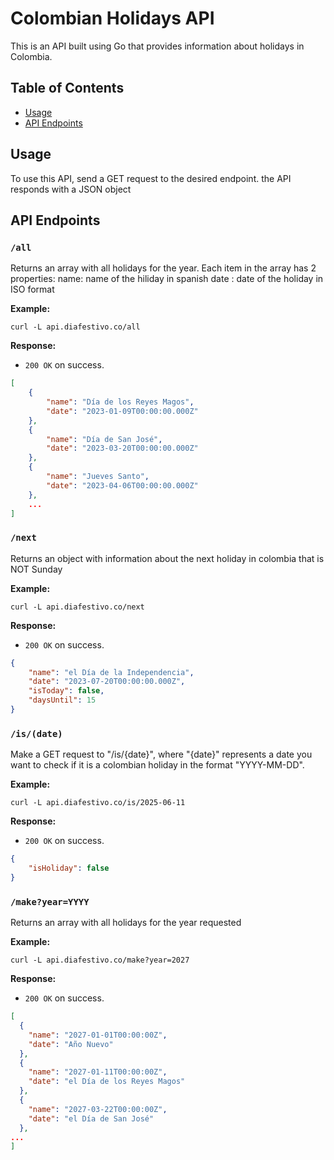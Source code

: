 # Colombian Holidays API

This is an API built using Go that provides information about holidays in Colombia.

## Table of Contents

- [Usage](#usage)
- [API Endpoints](#api-endpoints)

## Usage

To use this API, send a GET request to the desired endpoint. the API responds with a JSON object

## API Endpoints

### `/all`

Returns an array with all holidays for the year.
Each item in the array has 2 properties:
name: name of the hiliday in spanish
date : date of the holiday in ISO format

**Example:**

`curl -L api.diafestivo.co/all`

**Response:**

- `200 OK` on success.

```json
[
	{
		"name": "Día de los Reyes Magos",
		"date": "2023-01-09T00:00:00.000Z"
	},
	{
		"name": "Día de San José",
		"date": "2023-03-20T00:00:00.000Z"
	},
	{
		"name": "Jueves Santo",
		"date": "2023-04-06T00:00:00.000Z"
	},
    ...
]
```

### `/next`

Returns an object with information about the next holiday in colombia that is NOT Sunday

**Example:**

`curl -L api.diafestivo.co/next`

**Response:**

- `200 OK` on success.

```json
{
    "name": "el Día de la Independencia",
    "date": "2023-07-20T00:00:00.000Z",
    "isToday": false,
    "daysUntil": 15
}
```

### `/is/(date)`

Make a GET request to "/is/{date}", where "{date}" represents a date you want to check if it is a colombian holiday in the format "YYYY-MM-DD".

**Example:**

`curl -L api.diafestivo.co/is/2025-06-11`

**Response:**

- `200 OK` on success.

```json
{
    "isHoliday": false
}
```

### `/make?year=YYYY`

Returns an array with all holidays for the year requested

**Example:**

`curl -L api.diafestivo.co/make?year=2027`

**Response:**

- `200 OK` on success.

```json
[
  {
    "name": "2027-01-01T00:00:00Z",
    "date": "Año Nuevo"
  },
  {
    "name": "2027-01-11T00:00:00Z",
    "date": "el Día de los Reyes Magos"
  },
  {
    "name": "2027-03-22T00:00:00Z",
    "date": "el Día de San José"
  },
...
]
```
